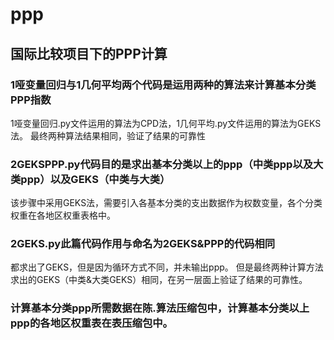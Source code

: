# ppp
## 国际比较项目下的PPP计算
### 1哑变量回归与1几何平均两个代码是运用两种的算法来计算基本分类PPP指数
1哑变量回归.py文件运用的算法为CPD法，1几何平均.py文件运用的算法为GEKS法。
最终两种算法结果相同，验证了结果的可靠性
### 2GEKSPPP.py代码目的是求出基本分类以上的ppp（中类ppp以及大类ppp）以及GEKS（中类与大类）
该步骤中采用GEKS法，需要引入各基本分类的支出数据作为权数变量，各个分类权重在各地区权重表格中。
### 2GEKS.py此篇代码作用与命名为2GEKS&PPP的代码相同
都求出了GEKS，但是因为循环方式不同，并未输出ppp。
但是最终两种计算方法求出的GEKS（中类&大类GEKS）相同，在另一层面上验证了结果的可靠性。
### 计算基本分类ppp所需数据在陈.算法压缩包中，计算基本分类以上ppp的各地区权重表在表压缩包中。
